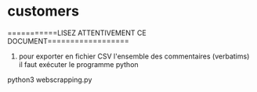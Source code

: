 # customers

===========LISEZ ATTENTIVEMENT CE DOCUMENT==================

1) pour exporter en fichier CSV l'ensemble des commentaires (verbatims) il faut exécuter le programme python

python3 webscrapping.py


